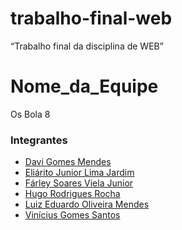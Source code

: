 # trabalho-final-web
 “Trabalho final da disciplina de WEB”
# Nome_da_Equipe
Os Bola 8
### Integrantes
[comment]: <p>
- [Davi Gomes Mendes](https://github.com/DaviGms5)
- [Eliárito Junior Lima Jardim](https://github.com/Eliarito)
- [Fárley Soares Viela Junior](https://github.com/FArleyJr)
- [Hugo Rodrigues Rocha](https://github.com/HugoRr5)
- [Luiz Eduardo Oliveira Mendes](https://github.com/DuduBz7)
- [Vinícius Gomes Santos](https://github.com/ViniiGomes)
<p>